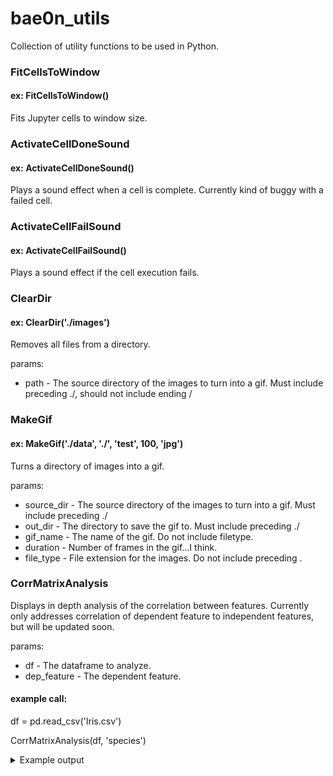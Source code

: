# bae0n_utils

Collection of utility functions to be used in Python. 

### FitCellsToWindow
#### ex: FitCellsToWindow()
Fits Jupyter cells to window size.

### ActivateCellDoneSound
#### ex: ActivateCellDoneSound()
Plays a sound effect when a cell is complete. Currently kind of buggy with a failed cell.    

### ActivateCellFailSound
#### ex: ActivateCellFailSound()
Plays a sound effect if the cell execution fails.

### ClearDir
#### ex: ClearDir('./images')
Removes all files from a directory.
    
params:
- path - The source directory of the images to turn into a gif. Must include preceding ./, should not include ending /

### MakeGif
#### ex: MakeGif('./data', './', 'test', 100, 'jpg')
Turns a directory of images into a gif.
    
params:
- source_dir - The source directory of the images to turn into a gif. Must include preceding ./
- out_dir    - The directory to save the gif to. Must include preceding ./
- gif_name   - The name of the gif. Do not include filetype.
- duration   - Number of frames in the gif...I think.
- file_type  - File extension for the images. Do not include preceding .

### CorrMatrixAnalysis
Displays in depth analysis of the correlation between features. Currently only addresses correlation of dependent feature to independent features, but will be updated soon.

params:
- df          - The dataframe to analyze.
- dep_feature - The dependent feature.

#### example call:
df = pd.read_csv('Iris.csv')

CorrMatrixAnalysis(df, 'species')
<details>
  <summary>Example output</summary>
  
  Features With High Correlation to diagnosis:
    -0.79  - concave points_worst
    -0.78  - perimeter_worst
    -0.78  - concave points_mean
    -0.78  - radius_worst
    -0.74  - perimeter_mean
    -0.73  - area_worst
    -0.73  - radius_mean
    -0.71  - area_mean
    
    Features With Moderate Correlation to diagnosis:
    -0.70  - concavity_mean
    -0.66  - concavity_worst
    -0.60  - compactness_mean
    -0.59  - compactness_worst
    -0.57  - radius_se
    -0.56  - perimeter_se
    -0.55  - area_se

    Features With No Correlation to diagnosis:
    -0.29  - compactness_se
    -0.25  - concavity_se
    -0.08  - fractal_dimension_se
     0.07  - smoothness_se
    -0.04  - id
     0.01  - fractal_dimension_mean
     0.01  - texture_se
     0.01  - symmetry_se
</details>